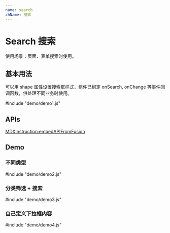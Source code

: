 ```yaml
---
name: search
zhName: 搜索
---
```


# Search 搜索

使用场景：页面、表单搜索时使用。


## 基本用法

可以用 shape 属性设置搜索框样式，组件已绑定 onSearch, onChange 等事件回调函数，供处理不同业务时使用。

#include "demo/demo1.js"



## APIs

[MDXInstruction:embedAPIFromFusion](https://github.com/alibaba-fusion/next/blob/master/docs/search/index.md)

## Demo
 

### 不同类型

#include "demo/demo2.js"

### 分类筛选 + 搜索

#include "demo/demo3.js"

### 自己定义下拉框内容

#include "demo/demo4.js"










